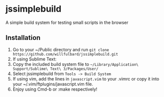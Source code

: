 # jssimplebuild
A simple build system for testing small scripts in the browser

## Installation
1.  Go to your ~/Public directory and run `git clone https://github.com/willfulbard/jssimplebuild.git`
2.  If using Sublime Text:
  1.  Copy the included build system file to `~/Library/Application\ Support/Sublime\ Text\ 3/Packages/User/`
  2.  Select jssimplebuild from `Tools -> Build System`
3.  If using vim, add the lines in `javascript.vim` to your .vimrc or copy it into your ~/.vim/ftplugins/javascript.vim file.
4.  Enjoy using Cmd-b or :make respectively!
